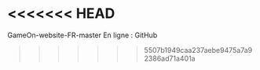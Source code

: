 <<<<<<< HEAD
=======
GameOn-website-FR-master
En ligne : 
GitHub 
>>>>>>> 5507b1949caa237aebe9475a7a92386ad71a401a

